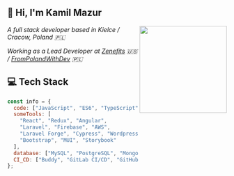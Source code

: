 <h2>👋 Hi, I'm Kamil Mazur</h2>
<img align='right' src="https://kamilmazur.pl/mail/images/kamil-1x1-circle.png" width="200" alt="" />
<p><em>A full stack developer based in Kielce / Cracow, Poland 🇵🇱</em></p>
<p><em>Working as a Lead Developer at <a href="https://github.com/zenefits">Zenefits</a> 🇺🇸 / <a href="https://frompolandwithdev.com/">FromPolandWithDev</a> 🇵🇱</em></p>

<h2>💻 Tech Stack</h2>

```JavaScript
const info = {
  code: ["JavaScript", "ES6", "TypeScript", "PHP", "Node.js", "SCSS", "CSS", "HTML"],
  someTools: [
    "React", "Redux", "Angular",
    "Laravel", "Firebase", "AWS",
    "Laravel Forge", "Cypress", "Wordpress",
    "Bootstrap", "MUI", "Storybook"
  ],
  database: ["MySQL", "PostgreSQL", "MongoDB"],
  CI_CD: ["Buddy", "GitLab CI/CD", "GitHub Actions"],
};
```
